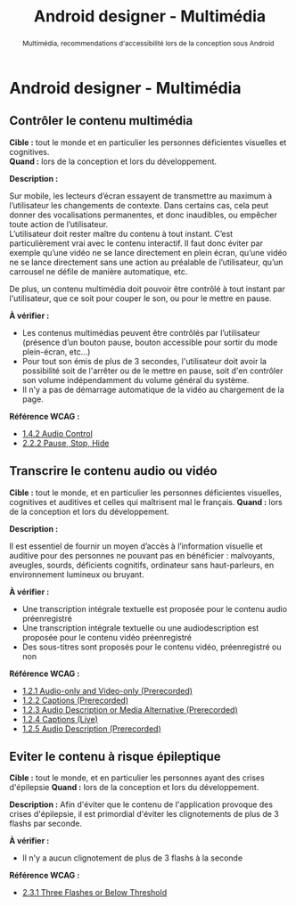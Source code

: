 ﻿---
title: "Android designer - Multimédia"
abstract: "Multimédia, recommendations d'accessibilité lors de la conception sous Android"
---

# Android designer - Multimédia

## Contrôler le contenu multimédia

**Cible&nbsp;:** tout le monde et en particulier les personnes déficientes visuelles et cognitives.  
**Quand&nbsp;:** lors de la conception et lors du développement.

**Description&nbsp;:** 

Sur mobile, les lecteurs d’écran essayent de transmettre au maximum à l’utilisateur les changements de contexte. Dans certains cas, cela peut donner des vocalisations permanentes, et donc inaudibles, ou empêcher toute action de l’utilisateur.  
L’utilisateur doit rester maître du contenu à tout instant. C’est particulièrement vrai avec le contenu interactif. Il faut donc éviter par exemple qu’une vidéo ne se lance directement en plein écran, qu’une vidéo ne se lance directement sans une action au préalable de l’utilisateur, qu’un carrousel ne défile de manière automatique, etc.

De plus, un contenu multimédia doit pouvoir être contrôlé à tout instant par l'utilisateur, que ce soit pour couper le son, ou pour le mettre en pause.

**À vérifier&nbsp;:**

- Les contenus multimédias peuvent être contrôlés par l’utilisateur (présence d’un bouton pause, bouton accessible pour sortir du mode plein-écran, etc...)
- Pour tout son émis de plus de 3 secondes, l'utilisateur doit avoir la possibilité soit de l'arrêter ou de le mettre en pause, soit d'en contrôler son volume indépendamment du volume général du système.
- Il n'y a pas de démarrage automatique de la vidéo au chargement de la page.

**Référence <abbr>WCAG</abbr>&nbsp;:**  
- <a lang="en" href="https://www.w3.org/TR/WCAG21/#audio-control">1.4.2 Audio Control</a>
- <a lang="en" href="https://www.w3.org/TR/WCAG21/#pause-stop-hide">2.2.2 Pause, Stop, Hide</a>

## Transcrire le contenu audio ou vidéo

**Cible&nbsp;:** tout le monde, et en particulier les personnes déficientes visuelles, cognitives et auditives et celles qui maîtrisent mal le français.
**Quand&nbsp;:** lors de la conception et lors du développement.

**Description&nbsp;:** 

Il est essentiel de fournir un moyen d’accès à l’information visuelle et auditive pour des personnes ne pouvant pas en bénéficier : malvoyants, aveugles, sourds, déficients cognitifs, ordinateur sans haut-parleurs, en environnement lumineux ou bruyant.

**À vérifier&nbsp;:**

- Une transcription intégrale textuelle est proposée pour le contenu audio préenregistré
- Une transcription intégrale textuelle ou une audiodescription est proposée pour le contenu vidéo préenregistré
- Des sous-titres sont proposés pour le contenu vidéo, préenregistré ou non


**Référence <abbr>WCAG</abbr>&nbsp;:**  
- <a lang="en" href="https://www.w3.org/TR/WCAG21/#audio-only-and-video-only-prerecorded">1.2.1 Audio-only and Video-only (Prerecorded)</a>
- <a lang="en" href="https://www.w3.org/TR/WCAG21/#captions-prerecorded">1.2.2 Captions (Prerecorded)</a>
- <a lang="en" href="https://www.w3.org/TR/WCAG21/#audio-description-or-media-alternative-prerecorded">1.2.3 Audio Description or Media Alternative (Prerecorded)</a>
- <a lang="en" href="https://www.w3.org/TR/WCAG21/#captions-live">1.2.4 Captions (Live)</a>
- <a lang="en" href="https://www.w3.org/TR/WCAG21/#audio-description-prerecorded">1.2.5 Audio Description (Prerecorded)</a>


## Eviter le contenu à risque épileptique

**Cible&nbsp;:** tout le monde, et en particulier les personnes ayant des crises d'épilepsie
**Quand&nbsp;:** lors de la conception et lors du développement.

**Description&nbsp;:** 
Afin d'éviter que le contenu de l'application provoque des crises d'épilepsie, il est primordial d'éviter les clignotements de plus de 3 flashs par seconde.

**À vérifier&nbsp;:**
- Il n'y a aucun clignotement de plus de 3 flashs à la seconde


**Référence <abbr>WCAG</abbr>&nbsp;:**  
- <a lang="en" href="https://www.w3.org/TR/WCAG21/#three-flashes-or-below-threshold">2.3.1 Three Flashes or Below Threshold</a>
